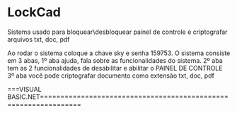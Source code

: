 # LockCad
Sistema usado para bloquear\desbloquear painel de controle e criptografar arquivos txt, doc, pdf

Ao rodar o sistema coloque a chave sky e senha 159753.
O sistema consiste em 3 abas,
1º aba ajuda, fala sobre as funcionalidades do sistema.
2º aba tem as 2 funcionalidades de desabilitar e abilitar o PAINEL DE CONTROLE
3º aba você pode criptografar documento como extensão txt, doc, pdf



===VISUAL BASIC.NET================================================================

